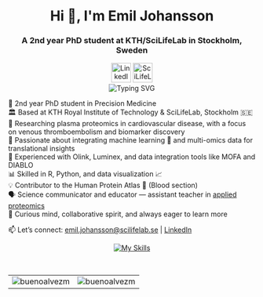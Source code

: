 <!-- Header -->
<div align="center">
  <h1>Hi 👋, I'm Emil Johansson</h1>
  <h3>A 2nd year PhD student at KTH/SciLifeLab in Stockholm, Sweden</h3>
</div>

<!-- Connect with me -->
<div align="center">
  
  <!-- LinkedIn -->
  <a href="https://www.linkedin.com/in/emil-johansson-525928180/" target="_blank" style="text-decoration: none;">
    <img src="https://cdn.jsdelivr.net/gh/devicons/devicon/icons/linkedin/linkedin-original.svg" alt="LinkedIn" width="40" height="40"/></a> 

  <!-- SciLifeLab Gmail -->
  <a href="mailto:emil.johansson@scilifelab.se" target="_blank">
    <img src="https://upload.wikimedia.org/wikipedia/commons/4/4e/Gmail_Icon.png" alt="SciLifeLab Email" width="40" height="40"/>
  </a>
</div>

<!-- Typing animation header -->
<div align="center">
  
  <img src="https://readme-typing-svg.demolab.com?font=Fira+Code&pause=1000&color=1F8ACB&center=true&vCenter=true&width=700&lines=Hi%2C+I'm+Emil+Johansson!;PhD+student+in+Precision+Medicine+%F0%9F%8D%AC;Plasma+proteomics+%26+cardiovascular+disease+%F0%9F%92%89;Machine+learning+%2B+multi-omics+integration+%F0%9F%A7%A0;Human+Protein+Atlas+contributor+%F0%9F%A7%AB;Let's+collaborate+%F0%9F%91%8D" alt="Typing SVG" />

</div>

<!-- Bio -->
🧬 2nd year PhD student in Precision Medicine  
🏛️ Based at KTH Royal Institute of Technology & SciLifeLab, Stockholm 🇸🇪  
💉 Researching plasma proteomics in cardiovascular disease, with a focus on venous thromboembolism and biomarker discovery  
🧠 Passionate about integrating machine learning 🤖 and multi-omics data for translational insights  
🔬 Experienced with Olink, Luminex, and data integration tools like MOFA and DIABLO  
📊 Skilled in R, Python, and data visualization 📈  
💡 Contributor to the Human Protein Atlas 🧫 (Blood section)  
🗣️ Science communicator and educator — assistant teacher in [applied proteomics](https://www.kth.se/student/kurser/kurs/CB2110?l=en)   
🌱 Curious mind, collaborative spirit, and always eager to learn more  

📫 Let’s connect: [emil.johansson@scilifelab.se](mailto:emil.johansson@scilifelab.se) | [LinkedIn](https://www.linkedin.com/in/emil-johansson-525928180/)  

<!-- Languages and Tools -->
<div align="center">

[![My Skills](https://skillicons.dev/icons?i=r,py,git)](https://skillicons.dev)

</div>

<br>

<!-- GitHub Stats -->
<table>
  <tr>
    <td><img align="center" src="https://github-readme-stats.vercel.app/api?username=eemiljohansson&show_icons=true&locale=en" alt="buenoalvezm" /></td>
    <td><img align="center" src="https://github-readme-streak-stats.herokuapp.com/?user=eemiljohansson&" alt="buenoalvezm" /></td>
  </tr>
</table>
